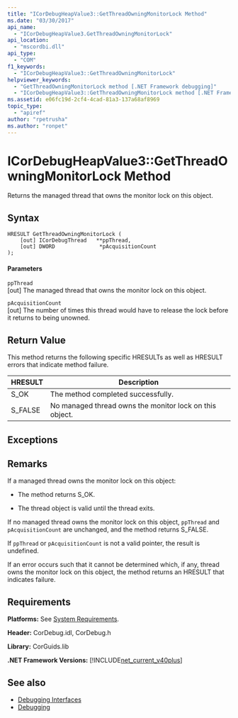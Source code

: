```yaml
---
title: "ICorDebugHeapValue3::GetThreadOwningMonitorLock Method"
ms.date: "03/30/2017"
api_name: 
  - "ICorDebugHeapValue3.GetThreadOwningMonitorLock"
api_location: 
  - "mscordbi.dll"
api_type: 
  - "COM"
f1_keywords: 
  - "ICorDebugHeapValue3::GetThreadOwningMonitorLock"
helpviewer_keywords: 
  - "GetThreadOwningMonitorLock method [.NET Framework debugging]"
  - "ICorDebugHeapValue3::GetThreadOwningMonitorLock method [.NET Framework debugging]"
ms.assetid: e06fc19d-2cf4-4cad-81a3-137a68af8969
topic_type: 
  - "apiref"
author: "rpetrusha"
ms.author: "ronpet"
---
```

# ICorDebugHeapValue3::GetThreadOwningMonitorLock Method
Returns the managed thread that owns the monitor lock on this object.  
  
## Syntax  
  
```  
HRESULT GetThreadOwningMonitorLock (  
    [out] ICorDebugThread   **ppThread,  
    [out] DWORD              *pAcquisitionCount  
);  
```  
  
#### Parameters  
 `ppThread`  
 [out] The managed thread that owns the monitor lock on this object.  
  
 `pAcquisitionCount`  
 [out] The number of times this thread would have to release the lock before it returns to being unowned.  
  
## Return Value  
 This method returns the following specific HRESULTs as well as HRESULT errors that indicate method failure.  
  
|HRESULT|Description|  
|-------------|-----------------|  
|S_OK|The method completed successfully.|  
|S_FALSE|No managed thread owns the monitor lock on this object.|  
  
## Exceptions  
  
## Remarks  
 If a managed thread owns the monitor lock on this object:  
  
-   The method returns S_OK.  
  
-   The thread object is valid until the thread exits.  
  
 If no managed thread owns the monitor lock on this object, `ppThread` and `pAcquisitionCount` are unchanged, and the method returns S_FALSE.  
  
 If `ppThread` or `pAcquisitionCount` is not a valid pointer, the result is undefined.  
  
 If an error occurs such that it cannot be determined which, if any, thread owns the monitor lock on this object, the method returns an HRESULT that indicates failure.  
  
## Requirements  
 **Platforms:** See [System Requirements](../../../../docs/framework/get-started/system-requirements.md).  
  
 **Header:** CorDebug.idl, CorDebug.h  
  
 **Library:** CorGuids.lib  
  
 **.NET Framework Versions:** [!INCLUDE[net_current_v40plus](../../../../includes/net-current-v40plus-md.md)]  
  
## See also
- [Debugging Interfaces](../../../../docs/framework/unmanaged-api/debugging/debugging-interfaces.md)
- [Debugging](../../../../docs/framework/unmanaged-api/debugging/index.md)
